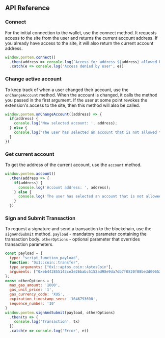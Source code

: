 ## API Reference

### Connect

For the initial connection to the wallet, use the connect method. It requests access to the site from the user and returns the current account address.
If you already have access to the site, it will also return the current account address.

```js
window.pontem.connect()
  .then(address => console.log(`Access for address ${address} allowed by user`))
  .catch(e => console.log('Access denied by user', e))
```

### Change active account

To keep track of when a user changed their account, use the `onChangeAccount` method.
When the account is changed, it calls the method you passed in the first argument.
If the user at some point revokes the extension's access to the site, then this method will also be called.

```js
window.pontem.onChangeAccount((address) => {
  if(address) {
    console.log('New selected account: ', address);
  } else {
    console.log('The user has selected an account that is not allowed to access');
  }
})
```

### Get current account

To get the address of the current account, use the `account` method.

```js
window.pontem.account()
  .then(address => {
    if(address) {
      console.log('Account address: ', address);
    } else {
      console.log('The user has selected an account that is not allowed to access');
    }
  })
```

### Sign and Submit Transaction

To request a signature and send a transaction to the blockchain, use the `signAndSubmit` method.
`payload` - mandatory parameter containing the transaction body.
`otherOptions` - optional parameter that overrides transaction parameters.

```js
const payload = {
  type: "script_function_payload",
  function: "0x1::coin::transfer",
  type_arguments: ["0x1::aptos_coin::AptosCoin"],
  arguments: ["0xeb442855143ce3e26babc6152ad98e9da7db7f0820f08be3d006535b663a6292", "1000"]
};
const otherOptions = {
  max_gas_amount: '1000',
  gas_unit_price: '1',
  gas_currency_code: 'XUS',
  expiration_timestamp_secs: '1646793600',
  sequence_number: '10'
}
window.pontem.signAndSubmit(payload, otherOptions)
  .then(tx => {
    console.log('Transaction', tx)
  })
  .catch(e => console.log('Error', e))
```
